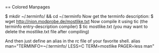 == Colored Manpages

$ mkdir ~/.terminfo/ && cd ~/.terminfo
Now get the terminfo description:
$ wget http://nion.modprobe.de/mostlike.txt
Now compile it using tic (the terminfo entry-description compiler)
$ tic mostlike.txt
(you may want to delete the mostlike.txt file after compiling)

And then just define an alias in the rc file of your favorite shell.
alias man="TERMINFO=~/.terminfo/ LESS=C TERM=mostlike PAGER=less man"
